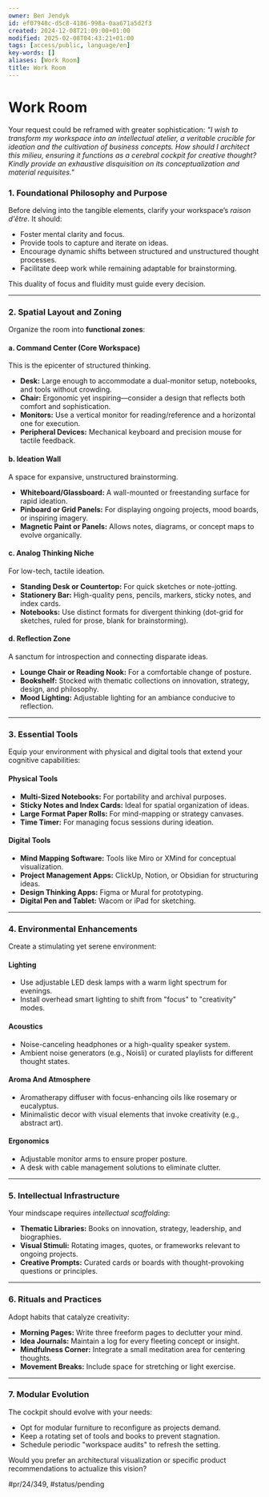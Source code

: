 ```yaml
---
owner: Ben Jendyk
id: ef07948c-d5c8-4186-998a-0aa671a5d2f3
created: 2024-12-08T21:09:00+01:00
modified: 2025-02-08T04:43:21+01:00
tags: [access/public, language/en]
key-words: []
aliases: [Work Room]
title: Work Room
---
```


# Work Room

Your request could be reframed with greater sophistication: *"I wish to transform my workspace into an intellectual atelier, a veritable crucible for ideation and the cultivation of business concepts. How should I architect this milieu, ensuring it functions as a cerebral cockpit for creative thought? Kindly provide an exhaustive disquisition on its conceptualization and material requisites."*

### **1. Foundational Philosophy and Purpose**

Before delving into the tangible elements, clarify your workspace’s *raison d'être*. It should:

- Foster mental clarity and focus.
- Provide tools to capture and iterate on ideas.
- Encourage dynamic shifts between structured and unstructured thought processes.
- Facilitate deep work while remaining adaptable for brainstorming.

This duality of focus and fluidity must guide every decision.

---

### **2. Spatial Layout and Zoning**

Organize the room into **functional zones**:

#### **a. Command Center (Core Workspace)**

This is the epicenter of structured thinking.

- **Desk:** Large enough to accommodate a dual-monitor setup, notebooks, and tools without crowding.
- **Chair:** Ergonomic yet inspiring—consider a design that reflects both comfort and sophistication.
- **Monitors:** Use a vertical monitor for reading/reference and a horizontal one for execution.
- **Peripheral Devices:** Mechanical keyboard and precision mouse for tactile feedback.

#### **b. Ideation Wall**

A space for expansive, unstructured brainstorming.

- **Whiteboard/Glassboard:** A wall-mounted or freestanding surface for rapid ideation.
- **Pinboard or Grid Panels:** For displaying ongoing projects, mood boards, or inspiring imagery.
- **Magnetic Paint or Panels:** Allows notes, diagrams, or concept maps to evolve organically.

#### **c. Analog Thinking Niche**

For low-tech, tactile ideation.

- **Standing Desk or Countertop:** For quick sketches or note-jotting.
- **Stationery Bar:** High-quality pens, pencils, markers, sticky notes, and index cards.
- **Notebooks:** Use distinct formats for divergent thinking (dot-grid for sketches, ruled for prose, blank for brainstorming).

#### **d. Reflection Zone**

A sanctum for introspection and connecting disparate ideas.

- **Lounge Chair or Reading Nook:** For a comfortable change of posture.
- **Bookshelf:** Stocked with thematic collections on innovation, strategy, design, and philosophy.
- **Mood Lighting:** Adjustable lighting for an ambiance conducive to reflection.

---

### **3. Essential Tools**

Equip your environment with physical and digital tools that extend your cognitive capabilities:

#### **Physical Tools**

- **Multi-Sized Notebooks:** For portability and archival purposes.
- **Sticky Notes and Index Cards:** Ideal for spatial organization of ideas.
- **Large Format Paper Rolls:** For mind-mapping or strategy canvases.
- **Time Timer:** For managing focus sessions during ideation.

#### **Digital Tools**

- **Mind Mapping Software:** Tools like Miro or XMind for conceptual visualization.
- **Project Management Apps:** ClickUp, Notion, or Obsidian for structuring ideas.
- **Design Thinking Apps:** Figma or Mural for prototyping.
- **Digital Pen and Tablet:** Wacom or iPad for sketching.

---

### **4. Environmental Enhancements**

Create a stimulating yet serene environment:

#### **Lighting**

- Use adjustable LED desk lamps with a warm light spectrum for evenings.
- Install overhead smart lighting to shift from "focus" to "creativity" modes.

#### **Acoustics**

- Noise-canceling headphones or a high-quality speaker system.
- Ambient noise generators (e.g., Noisli) or curated playlists for different thought states.

#### **Aroma And Atmosphere**

- Aromatherapy diffuser with focus-enhancing oils like rosemary or eucalyptus.
- Minimalistic decor with visual elements that invoke creativity (e.g., abstract art).

#### **Ergonomics**

- Adjustable monitor arms to ensure proper posture.
- A desk with cable management solutions to eliminate clutter.

---

### **5. Intellectual Infrastructure**

Your mindscape requires *intellectual scaffolding*:

- **Thematic Libraries:** Books on innovation, strategy, leadership, and biographies.
- **Visual Stimuli:** Rotating images, quotes, or frameworks relevant to ongoing projects.
- **Creative Prompts:** Curated cards or boards with thought-provoking questions or principles.

---

### **6. Rituals and Practices**

Adopt habits that catalyze creativity:

- **Morning Pages:** Write three freeform pages to declutter your mind.
- **Idea Journals:** Maintain a log for every fleeting concept or insight.
- **Mindfulness Corner:** Integrate a small meditation area for centering thoughts.
- **Movement Breaks:** Include space for stretching or light exercise.

---

### **7. Modular Evolution**

The cockpit should evolve with your needs:

- Opt for modular furniture to reconfigure as projects demand.
- Keep a rotating set of tools and books to prevent stagnation.
- Schedule periodic "workspace audits" to refresh the setting.

Would you prefer an architectural visualization or specific product recommendations to actualize this vision?


#pr/24/349, #status/pending